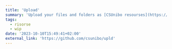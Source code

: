 ```yaml
---
title: 'Upload'
summary: 'Upload your files and folders as [CSUnibo resourses](https://risorse.students.cs.unibo.it) for your fellow students'
tags:
  - risorse
  - wip
date: '2023-10-10T15:49:41+02:00'
external_link: 'https://github.com/csunibo/upld'
---
```

